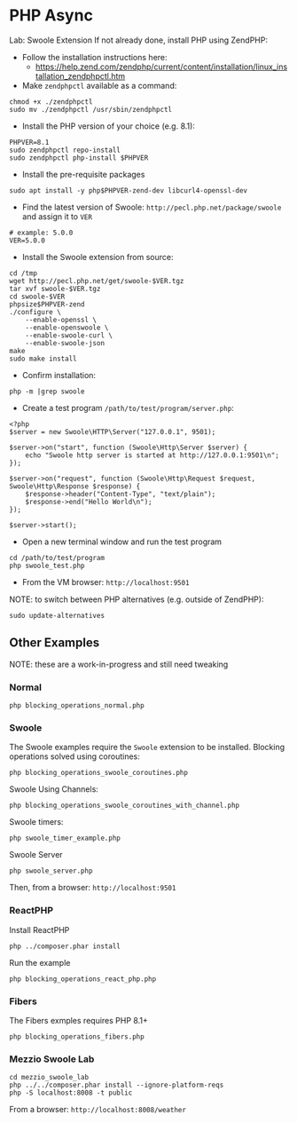 # PHP Async

Lab: Swoole Extension
If not already done, install PHP using ZendPHP:
* Follow the installation instructions here:
  * https://help.zend.com/zendphp/current/content/installation/linux_installation_zendphpctl.htm
* Make `zendphpctl` available as a command:
```
chmod +x ./zendphpctl
sudo mv ./zendphpctl /usr/sbin/zendphpctl
```
* Install the PHP version of your choice (e.g. 8.1):
```
PHPVER=8.1
sudo zendphpctl repo-install
sudo zendphpctl php-install $PHPVER
```
* Install the pre-requisite packages
```
sudo apt install -y php$PHPVER-zend-dev libcurl4-openssl-dev
```
* Find the latest version of Swoole: `http://pecl.php.net/package/swoole` and assign it to `VER`
```
# example: 5.0.0
VER=5.0.0
```
* Install the Swoole extension from source:
```
cd /tmp
wget http://pecl.php.net/get/swoole-$VER.tgz
tar xvf swoole-$VER.tgz
cd swoole-$VER
phpsize$PHPVER-zend
./configure \
    --enable-openssl \
    --enable-openswoole \
    --enable-swoole-curl \
    --enable-swoole-json
make
sudo make install
```
* Confirm installation:
```
php -m |grep swoole
```
* Create a test program `/path/to/test/program/server.php`:
```
<?php
$server = new Swoole\HTTP\Server("127.0.0.1", 9501);

$server->on("start", function (Swoole\Http\Server $server) {
    echo "Swoole http server is started at http://127.0.0.1:9501\n";
});

$server->on("request", function (Swoole\Http\Request $request, Swoole\Http\Response $response) {
    $response->header("Content-Type", "text/plain");
    $response->end("Hello World\n");
});

$server->start();
```
* Open a new terminal window and run the test program
```
cd /path/to/test/program
php swoole_test.php
```
* From the VM browser: `http://localhost:9501`

NOTE: to switch between PHP alternatives (e.g. outside of ZendPHP):
```
sudo update-alternatives
```

## Other Examples
NOTE: these are a work-in-progress and still need tweaking

### Normal
```
php blocking_operations_normal.php
```

### Swoole
The Swoole examples require the `Swoole` extension to be installed.
Blocking operations solved using coroutines:
```
php blocking_operations_swoole_coroutines.php
```
Swoole Using Channels:
```
php blocking_operations_swoole_coroutines_with_channel.php
```
Swoole timers:
```
php swoole_timer_example.php
```
Swoole Server
```
php swoole_server.php
```
Then, from a browser: `http://localhost:9501`

### ReactPHP
Install ReactPHP
```
php ../composer.phar install
```
Run the example
```
php blocking_operations_react_php.php
```

### Fibers
The Fibers exmples requires PHP 8.1+
```
php blocking_operations_fibers.php
```

### Mezzio Swoole Lab
```
cd mezzio_swoole_lab
php ../../composer.phar install --ignore-platform-reqs
php -S localhost:8008 -t public
```
From a browser: `http://localhost:8008/weather`
